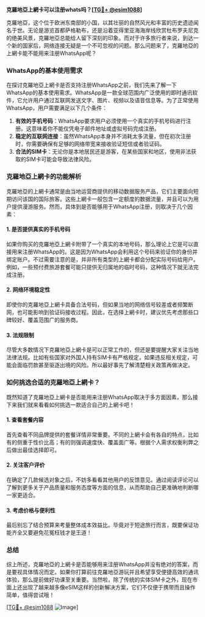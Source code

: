 **克羅地亞上網卡可以注册whats吗？[[TG💪+ @esim1088](https://t.me/s/esim1088)]**

克羅地亞，这个位于欧洲东南部的小国，以其壮丽的自然风光和丰富的历史遗迹闻名于世。无论是游览首都萨格勒布，还是沿着亚得里亚海海岸线欣赏杜布罗夫尼克的绝美风景，克羅地亞总能给人留下深刻的印象。而对于许多旅行者来说，到达一个新的国家后，网络连接无疑是一个不可忽视的问题。那么问题来了，克羅地亞的上網卡能不能用来注册WhatsApp呢？

### WhatsApp的基本使用需求

在探讨克羅地亞上網卡是否支持注册WhatsApp之前，我们先来了解一下WhatsApp的基本使用需求。WhatsApp是一款全球范围内广泛使用的即时通讯软件，它允许用户通过互联网发送文字、图片、视频以及语音信息等。为了正常使用WhatsApp，用户需要满足以下几个条件：

1. **有效的手机号码**：WhatsApp要求用户必须使用一个真实的手机号码进行注册。这意味着你不能仅凭电子邮件地址或虚拟号码完成注册。
2. **稳定的互联网连接**：虽然WhatsApp本身并不消耗太多流量，但在初次注册时，你需要确保有足够的网络带宽来接收验证短信或者验证码。
3. **合法的SIM卡**：无论你是本地居民还是游客，在某些国家和地区，使用非法获取的SIM卡可能会导致法律风险。

### 克羅地亞上網卡的功能解析

克羅地亞的上網卡通常是由当地运营商提供的移动数据服务产品，它们主要面向短期访问该国的国际旅客。这些上網卡一般包含一定额度的数据流量，并且可以为用户提供漫游服务。然而，具体到是否能够用于WhatsApp注册，则取决于几个因素：

#### 1. 是否提供真实的手机号码
如果你购买的克羅地亞上網卡附带了一个真实的本地号码，那么理论上它是可以直接用来注册WhatsApp的。这是因为WhatsApp会利用这个号码来验证你的身份并绑定账户。不过需要注意的是，并非所有类型的上網卡都会分配实际号码给用户。例如，一些预付费旅游套餐可能只提供无归属地的临时号码，这种情况下就无法完成注册。

#### 2. 网络环境稳定性
即使你的克羅地亞上網卡具备合法号码，但如果当地的网络信号较差或者频繁断网，也可能影响到验证码接收过程。因此，在选择上網卡时，建议优先考虑那些口碑较好、覆盖范围广的服务商。

#### 3. 法规限制
尽管大多数情况下克羅地亞上網卡是可以正常工作的，但还是要提醒大家关注当地法律法规。比如有些国家对外国人持有SIM卡有严格规定，如果违反相关规定，可能会面临罚款甚至驱逐出境的风险。所以最好事先了解清楚相关政策再做决定。

### 如何挑选合适的克羅地亞上網卡？

既然知道了克羅地亞上網卡是否能用来注册WhatsApp取决于多方面因素，那么接下来我们就来看看如何挑选一款适合自己的上網卡吧！

#### 1. 查看套餐内容
首先查看不同品牌提供的套餐详情非常重要。不同的上網卡会有各自的特点，比如有的侧重于性价比高；有的则强调速度快、覆盖面广等。根据个人需求权衡利弊之后做出最佳选择即可。

#### 2. 关注客户评价
在确定了几款候选对象之后，不妨多看看其他用户的反馈意见。通过阅读评论可以了解到更多关于产品质量和服务态度等方面的信息，从而帮助自己更准确地判断哪一家更适合。

#### 3. 考虑价格与便利性
最后别忘了结合预算来考量整体成本效益比。毕竟对于短途旅行而言，既要保证功能齐全又要避免花冤枉钱才是王道！

### 总结

综上所述，克羅地亞的上網卡是否能够用来注册WhatsApp并没有绝对的答案，而是要视具体情况而定。如果你打算前往克羅地亞游玩并且希望享受便捷高效的通讯体验，那么提前做好功课至关重要。当然啦，除了传统的实体SIM卡之外，现在市面上还出现了越来越多像eSIM这样的创新解决方案，它们不仅便于携带而且操作简单，值得尝试哦！

[[TG💪+ @esim1088](https://t.me/s/esim1088) ![Image](https://i.postimg.cc/4NQfJmqS/Snipaste-2025-05-13-00-14-12.png)]